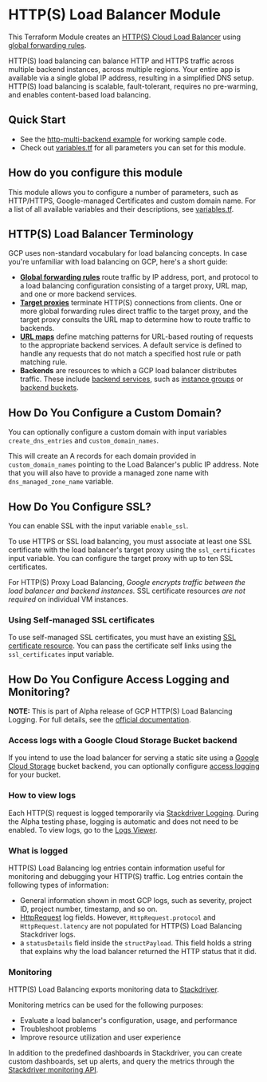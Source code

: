 # HTTP(S) Load Balancer Module

This Terraform Module creates an [HTTP(S) Cloud Load Balancer](https://cloud.google.com/load-balancing/docs/https/) using [global forwarding rules](https://cloud.google.com/load-balancing/docs/https/global-forwarding-rules).

HTTP(S) load balancing can balance HTTP and HTTPS traffic across multiple backend instances, across multiple regions. Your entire app is available via a single global IP address, resulting in a simplified DNS setup. HTTP(S) load balancing is scalable, fault-tolerant, requires no pre-warming, and enables content-based load balancing. 

## Quick Start

* See the [http-multi-backend example](/examples/http-multi-backend) for working sample code.
* Check out [variables.tf](variables.tf) for all parameters you can set for this module.

## How do you configure this module

This module allows you to configure a number of parameters, such as HTTP/HTTPS, Google-managed Certificates and custom domain name. For a list of all available variables and their descriptions, see [variables.tf](./variables.tf).

## HTTP(S) Load Balancer Terminology

GCP uses non-standard vocabulary for load balancing concepts. In case you're unfamiliar with load balancing on GCP, here's a short guide:

- **[Global forwarding rules](https://cloud.google.com/load-balancing/docs/https/global-forwarding-rules)** route traffic by IP address, port, and protocol to a load balancing configuration consisting of a target proxy, URL map, and one or more backend services.
- **[Target proxies](https://cloud.google.com/load-balancing/docs/target-proxies)** terminate HTTP(S) connections from clients. One or more global forwarding rules direct traffic to the target proxy, and the target proxy consults the URL map to determine how to route traffic to backends. 
- **[URL maps](https://cloud.google.com/load-balancing/docs/https/url-map)** define matching patterns for URL-based routing of requests to the appropriate backend services. A default service is defined to handle any requests that do not match a specified host rule or path matching rule.
- **Backends** are resources to which a GCP load balancer distributes traffic. These include [backend services](https://cloud.google.com/load-balancing/docs/backend-service), such as [instance groups](https://cloud.google.com/compute/docs/instance-groups/) or [backend buckets](https://cloud.google.com/load-balancing/docs/backend-bucket).  

## How Do You Configure a Custom Domain?

You can optionally configure a custom domain with input variables `create_dns_entries` and `custom_domain_names`. 

This will create an A records for each domain provided in `custom_domain_names` pointing to the Load Balancer's public IP address. Note that you will also have to provide a managed zone name with `dns_managed_zone_name` variable.

## How Do You Configure SSL?

You can enable SSL with the input variable `enable_ssl`.

To use HTTPS or SSL load balancing, you must associate at least one SSL certificate with the load balancer's target proxy using the `ssl_certificates` input variable. You can configure the target proxy with up to ten SSL certificates.

For HTTP(S) Proxy Load Balancing, *Google encrypts traffic between the load balancer and backend instances.* SSL certificate resources *are not required* on individual VM instances.

### Using Self-managed SSL certificates

To use self-managed SSL certificates, you must have an existing [SSL certificate resource](https://cloud.google.com/compute/docs/reference/v1/sslCertificates). You can pass the certificate self links using the `ssl_certificates` input variable. 

## How Do You Configure Access Logging and Monitoring?

**NOTE:** This is part of Alpha release of GCP HTTP(S) Load Balancing Logging. For full details, see the [official documentation](https://cloud.google.com/load-balancing/docs/https/https-logging-monitoring).

### Access logs with a Google Cloud Storage Bucket backend

If you intend to use the load balancer for serving a static site using a [Google Cloud Storage](https://cloud.google.com/storage/) bucket backend, you can optionally configure [access logging](https://cloud.google.com/storage/docs/access-logs) for your bucket. 

### How to view logs

Each HTTP(S) request is logged temporarily via [Stackdriver Logging](https://cloud.google.com/logging/docs/). During the Alpha testing phase, logging is automatic and does not need to be enabled. To view logs, go to the [Logs Viewer](https://console.cloud.google.com/logs). 

### What is logged

HTTP(S) Load Balancing log entries contain information useful for monitoring and debugging your HTTP(S) traffic. Log entries contain the following types of information:

- General information shown in most GCP logs, such as severity, project ID, project number, timestamp, and so on.
- [HttpRequest](https://cloud.google.com/logging/docs/reference/v2/rest/v2/LogEntry#HttpRequest) log fields. However, `HttpRequest.protocol` and `HttpRequest.latency` are not populated for HTTP(S) Load Balancing Stackdriver logs.
- a `statusDetails` field inside the `structPayload`. This field holds a string that explains why the load balancer returned the HTTP status that it did.

### Monitoring

HTTP(S) Load Balancing exports monitoring data to [Stackdriver](https://cloud.google.com/monitoring/docs/).

Monitoring metrics can be used for the following purposes:

- Evaluate a load balancer's configuration, usage, and performance
- Troubleshoot problems
- Improve resource utilization and user experience

In addition to the predefined dashboards in Stackdriver, you can create custom dashboards, set up alerts, and query the metrics through the [Stackdriver monitoring API](https://cloud.google.com/monitoring/api/).

